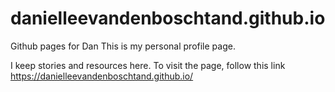 # danielleevandenboschtand.github.io
Github pages for Dan 
This is my personal profile page. 

I keep stories and resources here. 
To visit the page, follow this link https://danielleevandenboschtand.github.io/
